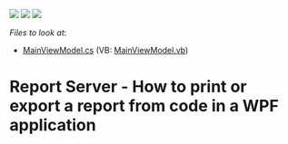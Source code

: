 <!-- default badges list -->
![](https://img.shields.io/endpoint?url=https://codecentral.devexpress.com/api/v1/VersionRange/128597115/15.1.3%2B)
[![](https://img.shields.io/badge/Open_in_DevExpress_Support_Center-FF7200?style=flat-square&logo=DevExpress&logoColor=white)](https://supportcenter.devexpress.com/ticket/details/T317367)
[![](https://img.shields.io/badge/📖_How_to_use_DevExpress_Examples-e9f6fc?style=flat-square)](https://docs.devexpress.com/GeneralInformation/403183)
<!-- default badges end -->
<!-- default file list -->
*Files to look at*:

* [MainViewModel.cs](./CS/ReportServerWPF/ViewModel/MainViewModel.cs) (VB: [MainViewModel.vb](./VB/ReportServerWPF/ViewModel/MainViewModel.vb))
<!-- default file list end -->
# Report Server - How to print or export a report from code in a WPF application

<br/>


